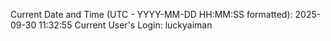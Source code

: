 Current Date and Time (UTC - YYYY-MM-DD HH:MM:SS formatted): 2025-09-30 11:32:55
Current User's Login: luckyaiman
